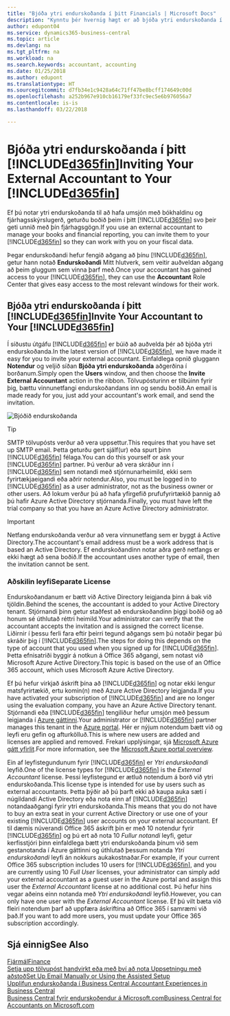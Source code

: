 ```yaml
---
title: "Bjóða ytri endurskoðanda í þitt Financials | Microsoft Docs"
description: "Kynntu þér hvernig hægt er að bjóða ytri endurskoðanda í þitt Business Central."
author: edupont04
ms.service: dynamics365-business-central
ms.topic: article
ms.devlang: na
ms.tgt_pltfrm: na
ms.workload: na
ms.search.keywords: accountant, accounting
ms.date: 01/25/2018
ms.author: edupont
ms.translationtype: HT
ms.sourcegitcommit: d7fb34e1c9428a64c71ff47be8bcff174649c00d
ms.openlocfilehash: a252b967e910cb16179ef33fc9ec5e6b976056a7
ms.contentlocale: is-is
ms.lasthandoff: 03/22/2018

---
```

# <a name="inviting-your-external-accountant-to-your-included365finincludesd365finmdmd"></a><span data-ttu-id="dcf77-103">Bjóða ytri endurskoðanda í þitt [!INCLUDE[d365fin](includes/d365fin_md.md)]</span><span class="sxs-lookup"><span data-stu-id="dcf77-103">Inviting Your External Accountant to Your [!INCLUDE[d365fin](includes/d365fin_md.md)]</span></span>
<span data-ttu-id="dcf77-104">Ef þú notar ytri endurskoðanda til að hafa umsjón með bókhaldinu og fjárhagsskýrslugerð, geturðu boðið þeim í þitt [!INCLUDE[d365fin](includes/d365fin_md.md)] svo þeir geti unnið með þín fjárhagsgögn.</span><span class="sxs-lookup"><span data-stu-id="dcf77-104">If you use an external accountant to manage your books and financial reporting, you can invite them to your [!INCLUDE[d365fin](includes/d365fin_md.md)] so they can work with you on your fiscal data.</span></span>

<span data-ttu-id="dcf77-105">Þegar endurskoðandi hefur fengið aðgang að þínu [!INCLUDE[d365fin](includes/d365fin_md.md)], getur hann notað **Endurskoðandi** Mitt hlutverk, sem veitir auðveldan aðgang að þeim gluggum sem vinna þarf með.</span><span class="sxs-lookup"><span data-stu-id="dcf77-105">Once your accountant has gained access to your [!INCLUDE[d365fin](includes/d365fin_md.md)], they can use the **Accountant** Role Center that gives easy access to the most relevant windows for their work.</span></span>  

## <a name="invite-your-accountant-to-your-included365finincludesd365finmdmd"></a><span data-ttu-id="dcf77-106">Bjóða ytri endurskoðanda í þitt [!INCLUDE[d365fin](includes/d365fin_md.md)]</span><span class="sxs-lookup"><span data-stu-id="dcf77-106">Invite Your Accountant to Your [!INCLUDE[d365fin](includes/d365fin_md.md)]</span></span>
<span data-ttu-id="dcf77-107">Í síðustu útgáfu [!INCLUDE[d365fin](includes/d365fin_md.md)] er búið að auðvelda þér að bjóða ytri endurskoðanda.</span><span class="sxs-lookup"><span data-stu-id="dcf77-107">In the latest version of [!INCLUDE[d365fin](includes/d365fin_md.md)], we have made it easy for you to invite your external accountant.</span></span> <span data-ttu-id="dcf77-108">Einfaldlega opnið gluggann **Notendur** og veljið síðan **Bjóða ytri endurskoðanda** aðgerðina í borðanum.</span><span class="sxs-lookup"><span data-stu-id="dcf77-108">Simply open the **Users** window, and then choose the **Invite External Accountant** action in the ribbon.</span></span> <span data-ttu-id="dcf77-109">Tölvupósturinn er tilbúinn fyrir þig, bættu vinnunetfangi endurskoðandans inn og sendu boðið.</span><span class="sxs-lookup"><span data-stu-id="dcf77-109">An email is made ready for you, just add your accountant's work email, and send the invitation.</span></span>  

![Bjóðið endurskoðanda](./media/finance-invite-accountant/invite-accountant.png)

> [!TIP]  
>  <span data-ttu-id="dcf77-111">SMTP tölvupósts verður að vera uppsettur.</span><span class="sxs-lookup"><span data-stu-id="dcf77-111">This requires that you have set up SMTP email.</span></span> <span data-ttu-id="dcf77-112">Þetta geturðu gert sjálf(ur) eða spurt þinn [!INCLUDE[d365fin](includes/d365fin_md.md)] félaga.</span><span class="sxs-lookup"><span data-stu-id="dcf77-112">You can do this yourself or ask your [!INCLUDE[d365fin](includes/d365fin_md.md)] partner.</span></span> <span data-ttu-id="dcf77-113">Þú verður að vera skráður inn í [!INCLUDE[d365fin](includes/d365fin_md.md)] sem notandi með stjórnunarheimild, ekki sem fyrirtækjaeigandi eða aðrir notendur.</span><span class="sxs-lookup"><span data-stu-id="dcf77-113">Also, you must be logged in to [!INCLUDE[d365fin](includes/d365fin_md.md)] as a user administrator, not as the business owner or other users.</span></span> <span data-ttu-id="dcf77-114">Að lokum verður þú að hafa yfirgefið prufufyrirtækið þannig að þú hafir Azure Active Directory stjórnanda.</span><span class="sxs-lookup"><span data-stu-id="dcf77-114">Finally, you must have left the trial company so that you have an Azure Active Directory administrator.</span></span>  

> [!IMPORTANT]  
>  <span data-ttu-id="dcf77-115">Netfang endurskoðanda verður að vera vinnunetfang sem er byggt á Active Directory.</span><span class="sxs-lookup"><span data-stu-id="dcf77-115">The accountant's email address must be a work address that is based an Active Directory.</span></span> <span data-ttu-id="dcf77-116">Ef endurskoðandinn notar aðra gerð netfangs er ekki hægt að sena boðið.</span><span class="sxs-lookup"><span data-stu-id="dcf77-116">If the accountant uses another type of email, then the invitation cannot be sent.</span></span>  

### <a name="separate-license"></a><span data-ttu-id="dcf77-117">Aðskilin leyfi</span><span class="sxs-lookup"><span data-stu-id="dcf77-117">Separate License</span></span>
<span data-ttu-id="dcf77-118">Endurskoðandanum er bætt við Active Directory leigjanda þinn á bak við tjöldin.</span><span class="sxs-lookup"><span data-stu-id="dcf77-118">Behind the scenes, the accountant is added to your Active Directory tenant.</span></span> <span data-ttu-id="dcf77-119">Stjórnandi þinn getur staðfest að endurskoðandinn þiggi boðið og að honum sé úthlutað réttri heimild.</span><span class="sxs-lookup"><span data-stu-id="dcf77-119">Your administrator can verify that the accountant accepts the invitation and is assigned the correct license.</span></span> <span data-ttu-id="dcf77-120">Liðirnir í þessu ferli fara eftir þeirri tegund aðgangs sem þú notaðir þegar þú skráðir þig í [!INCLUDE[d365fin](includes/d365fin_md.md)].</span><span class="sxs-lookup"><span data-stu-id="dcf77-120">The steps for doing this depends on the type of account that you used when you signed up for [!INCLUDE[d365fin](includes/d365fin_md.md)].</span></span> <span data-ttu-id="dcf77-121">Þetta efnisatriði byggir á notkun á Office 365 aðgangi, sem notast við Microsoft Azure Active Directory.</span><span class="sxs-lookup"><span data-stu-id="dcf77-121">This topic is based on the use of an Office 365 account, which uses Microsoft Azure Active Directory.</span></span>  

<span data-ttu-id="dcf77-122">Ef þú hefur virkjað áskrift þína að [!INCLUDE[d365fin](includes/d365fin_md.md)] og notar ekki lengur matsfyrirtækið, ertu komin(n) með Azure Active Directory leigjanda.</span><span class="sxs-lookup"><span data-stu-id="dcf77-122">If you have activated your subscription of [!INCLUDE[d365fin](includes/d365fin_md.md)] and are no longer using the evaluation company, you have an Azure Active Directory tenant.</span></span> <span data-ttu-id="dcf77-123">Stjórnandi eða [!INCLUDE[d365fin](includes/d365fin_md.md)] tengiliður hefur umsjón með þessum leigjanda í [Azure gáttinni](https://portal.azure.com).</span><span class="sxs-lookup"><span data-stu-id="dcf77-123">Your administrator or [!INCLUDE[d365fin](includes/d365fin_md.md)] partner manages this tenant in the [Azure portal](https://portal.azure.com).</span></span> <span data-ttu-id="dcf77-124">Hér er nýjum notendum bætt við og leyfi eru gefin og afturkölluð.</span><span class="sxs-lookup"><span data-stu-id="dcf77-124">This is where new users are added and licenses are applied and removed.</span></span> <span data-ttu-id="dcf77-125">Frekari upplýsingar, sjá [Microsoft Azure gátt yfirlit](https://docs.microsoft.com/en-us/azure/azure-portal-overview).</span><span class="sxs-lookup"><span data-stu-id="dcf77-125">For more information, see the [Microsoft Azure portal overview](https://docs.microsoft.com/en-us/azure/azure-portal-overview).</span></span>  

<span data-ttu-id="dcf77-126">Ein af leyfistegundunum fyrir [!INCLUDE[d365fin](includes/d365fin_md.md)] er *Ytri endurskoðandi* leyfið.</span><span class="sxs-lookup"><span data-stu-id="dcf77-126">One of the license types for [!INCLUDE[d365fin](includes/d365fin_md.md)] is the *External Accountant* license.</span></span> <span data-ttu-id="dcf77-127">Þessi leyfistegund er ætluð notendum á borð við ytri endurskoðanda.</span><span class="sxs-lookup"><span data-stu-id="dcf77-127">This license type is intended for use by users such as external accountants.</span></span> <span data-ttu-id="dcf77-128">Þetta þýðir að þú þarft ekki að kaupa auka sæti í núgildandi Active Directory eða nota einn af [!INCLUDE[d365fin](includes/d365fin_md.md)] notandaaðgangi fyrir ytri endurskoðanda.</span><span class="sxs-lookup"><span data-stu-id="dcf77-128">This means that you do not have to buy an extra seat in your current Active Directory or use one of your existing [!INCLUDE[d365fin](includes/d365fin_md.md)] user accounts on your external accountant.</span></span> <span data-ttu-id="dcf77-129">Ef til dæmis núverandi Office 365 áskrift þín er með 10 notendur fyrir [!INCLUDE[d365fin](includes/d365fin_md.md)] og þú ert að nota 10 *Fullur notandi* leyfi, getur kerfisstjóri þinn einfaldlega bætt ytri endurskoðanda þínum við sem gestanotanda í Azure gáttinni og úthlutað þessum notanda *Ytri endurskoðandi* leyfi án nokkurs aukakostnaðar.</span><span class="sxs-lookup"><span data-stu-id="dcf77-129">For example, if your current Office 365 subscription includes 10 users for [!INCLUDE[d365fin](includes/d365fin_md.md)], and you are currently using 10 *Full User* licenses, your administrator can simply add your external accountant as a guest user in the Azure portal and assign this user the *External Accountant* license at no additional cost.</span></span> <span data-ttu-id="dcf77-130">Þú hefur hins vegar aðeins einn notanda með *Ytri endurskoðandi* leyfið.</span><span class="sxs-lookup"><span data-stu-id="dcf77-130">However, you can only have one user with the *External Accountant* license.</span></span> <span data-ttu-id="dcf77-131">Ef þú vilt bæta við fleiri notendum þarf að uppfæra áskriftina að Office 365 í samræmi við það.</span><span class="sxs-lookup"><span data-stu-id="dcf77-131">If you want to add more users, you must update your Office 365 subscription accordingly.</span></span>  

## <a name="see-also"></a><span data-ttu-id="dcf77-132">Sjá einnig</span><span class="sxs-lookup"><span data-stu-id="dcf77-132">See Also</span></span>
[<span data-ttu-id="dcf77-133">Fjármál</span><span class="sxs-lookup"><span data-stu-id="dcf77-133">Finance</span></span>](finance.md)  
[<span data-ttu-id="dcf77-134">Setja upp tölvupóst handvirkt eða með því að nota Uppsetningu með aðstoð</span><span class="sxs-lookup"><span data-stu-id="dcf77-134">Set Up Email Manually or Using the Assisted Setup</span></span>](admin-how-setup-email.md)  
[<span data-ttu-id="dcf77-135">Upplifun endurskoðanda í Business Central </span><span class="sxs-lookup"><span data-stu-id="dcf77-135">Accountant Experiences in Business Central </span></span>](finance-accounting.md)  
[<span data-ttu-id="dcf77-136">Business Central fyrir endurskoðendur á Microsoft.com</span><span class="sxs-lookup"><span data-stu-id="dcf77-136">Business Central for Accountants on Microsoft.com</span></span>](https://www.microsoft.com/en-us/dynamics365/financial-insights-for-accountants)  

